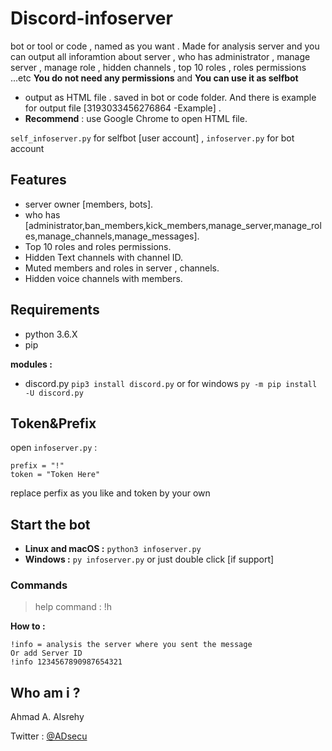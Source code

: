 # Discord-infoserver
bot or tool or code , named as you want . Made for analysis server and you can output all inforamtion about server , who has administrator 
, manage server , manage role , hidden channels , top 10 roles , roles permissions ...etc **You do not need any permissions** and **You can use it as selfbot**

- output as HTML file . saved in bot or code folder. And there is example for output file [3193033456276864 -Example] .
- **Recommend** : use Google Chrome to open HTML file.

`self_infoserver.py` for selfbot [user account] , `infoserver.py` for bot account


## Features
- server owner [members, bots].
- who has [administrator,ban_members,kick_members,manage_server,manage_roles,manage_channels,manage_messages].
- Top 10 roles and roles permissions.
- Hidden Text channels with channel ID.
- Muted members and roles in server , channels.
- Hidden voice channels with members.


## Requirements
- python 3.6.X
- pip

**modules :**
- discord.py 
`pip3 install discord.py` or for windows `py -m pip install -U discord.py`




## Token&Prefix
open `infoserver.py` :
```
prefix = "!"
token = "Token Here"
```
replace perfix as you like and token by your own



## Start the bot
 - **Linux and macOS :** `python3 infoserver.py` 
 - **Windows :** `py infoserver.py` or just double click [if support]
 
 
 
### Commands 
> help command : !h

**How to :**
```
!info = analysis the server where you sent the message
Or add Server ID
!info 1234567890987654321
```



 ## Who am i ?
 Ahmad A. Alsrehy
 
 Twitter : [@ADsecu](http://twitter.com/adsecu) 
 
